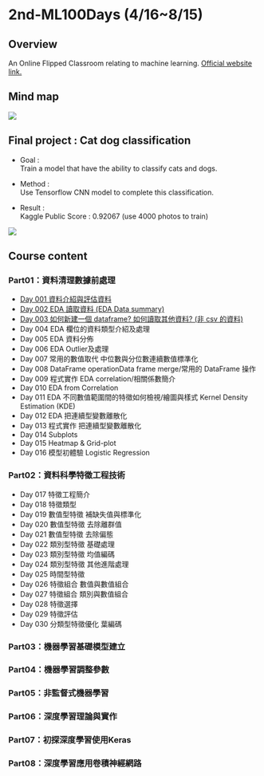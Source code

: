 # 2nd-ML100Days (4/16~8/15)
>
## Overview
An Online Flipped Classroom relating to machine learning. [Official website link.](https://ai100-2.cupoy.com/)
>
## Mind map
![](https://github.com/tailer954/2nd-ML100Days/blob/master/%E6%A9%9F%E5%99%A8%E5%AD%B8%E7%BF%92%E9%A6%AC%E6%8B%89%E6%9D%BE.png)
>
## Final project : Cat dog classification
- Goal :    
Train a model that have the ability to classify cats and dogs.
>
- Method :    
Use Tensorflow CNN model to complete this classification.
>
- Result :    
Kaggle Public Score : 0.92067 (use 4000 photos to train)   
>
>
>
>
![](https://github.com/tailer954/2nd-ML100Days/blob/master/Final%20project%20%E3%80%81Cat%20dog%20classification/Final%20Project%20Score.PNG)
>
## Course content
### Part01：資料清理數據前處理
- [Day 001 資料介紹與評估資料](https://github.com/tailer954/2nd-ML100Days/blob/master/homework/Day_001_HW.ipynb)
- [Day 002 EDA 讀取資料 (EDA Data summary)](https://github.com/tailer954/2nd-ML100Days/blob/master/homework/Day_002_HW.ipynb)
- [Day 003 如何新建一個 dataframe? 如何讀取其他資料? (非 csv 的資料)](https://github.com/tailer954/2nd-ML100Days/blob/master/homework/Day_003_HW.ipynb)
- Day 004 EDA 欄位的資料類型介紹及處理
- Day 005 EDA 資料分佈
- Day 006 EDA Outlier及處理
- Day 007 常用的數值取代 中位數與分位數連續數值標準化
- Day 008 DataFrame operationData frame merge/常用的 DataFrame 操作
- Day 009 程式實作 EDA correlation/相關係數簡介
- Day 010 EDA from Correlation
- Day 011 EDA 不同數值範圍間的特徵如何檢視/繪圖與樣式 Kernel Density Estimation (KDE)
- Day 012 EDA 把連續型變數離散化
- Day 013 程式實作 把連續型變數離散化
- Day 014 Subplots
- Day 015 Heatmap & Grid-plot
- Day 016 模型初體驗 Logistic Regression
### Part02：資料科學特徵工程技術
- Day 017 特徵工程簡介
- Day 018 特徵類型
- Day 019 數值型特徵 補缺失值與標準化
- Day 020 數值型特徵 去除離群值
- Day 021 數值型特徵 去除偏態
- Day 022 類別型特徵 基礎處理
- Day 023 類別型特徵 均值編碼
- Day 024 類別型特徵 其他進階處理
- Day 025 時間型特徵
- Day 026 特徵組合 數值與數值組合
- Day 027 特徵組合 類別與數值組合
- Day 028 特徵選擇
- Day 029 特徵評估
- Day 030 分類型特徵優化 葉編碼
### Part03：機器學習基礎模型建立
### Part04：機器學習調整參數
### Part05：非監督式機器學習
### Part06：深度學習理論與實作
### Part07：初探深度學習使用Keras
### Part08：深度學習應用卷積神經網路
>
